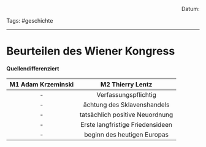 <p align="right">Datum:</p>

Tags: #geschichte 

---

# Beurteilen des Wiener Kongress
#### Quellendifferenziert

M1 Adam Krzeminski| M2 Thierry Lentz
:-:|:-:
\- | Verfassungspflichtig
\- | ächtung des Sklavenshandels
\- | tatsächlich positive Neuordnung
\- | Erste langfristige Friedensideen
\- | beginn des heutigen Europas